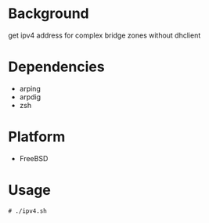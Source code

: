 
Background
==========
get ipv4 address for complex bridge zones without dhclient

Dependencies
============
* arping
* arpdig
* zsh

Platform
========
* FreeBSD

Usage
=====
    # ./ipv4.sh

